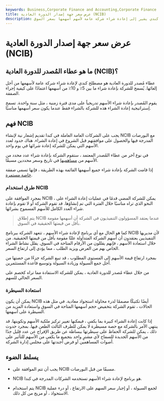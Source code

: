 ```yaml
---
keywords: Business,Corporate Finance and Accounting,Corporate Finance
title: عرض سعر جهة إصدار الدورة العادية (NCIB)
description: عرض المُصدر العادي هو مصطلح كندي يشير إلى إعادة شراء شركة عامة لأسهم أسهمها بسعر السوق.
---
```


# عرض سعر جهة إصدار الدورة العادية (NCIB)
## ما هو عطاء المُصدر للدورة العادية (NCIB)؟

عطاء مُصدر للدورة العادية هو مصطلح كندي لإعادة شراء شركة عامة لأسهمها من أجل إلغائها. يُسمح للشركة بإعادة شراء ما بين 5٪ و 10٪ من أسهمها اعتمادًا على كيفية إجراء الصفقة.

يقوم المُصدر بإعادة شراء الأسهم تدريجياً على مدى فترة زمنية ، مثل سنة واحدة. تسمح إستراتيجية إعادة الشراء هذه للشركة بالشراء فقط عندما يكون سعر أسهمها مناسبًا.

## فهم NCIB

يجب على الشركات العامة العاملة في كندا تقديم إشعار نية لإنشاء NCIB مع البورصات المدرجة فيها والحصول على موافقتهم قبل الشروع في إعادة الشراء. هناك حدود لعدد الأسهم التي يمكن للشركة إعادة شرائها في يوم واحد.

في نوع آخر من عطاء المُصدر المعتمد ، ستقوم الشركة بإعادة شراء عدد محدد من الأسهم من [مساهميها](/shareholder) في تاريخ وسعر محددين مسبقًا.

إذا قامت الشركة بإعادة شراء جميع أسهمها القائمة بهذه الطريقة ، فإنها تسمى صفقة [خاصة مستمرة](/going-private).

### طرق استخدام NCIB

بمجرد الموافقة على NCIB ، يمكن للشركة المضي قدمًا في عمليات إعادة الشراء على النحو الذي تراه مناسبًا خلال الفترة التي تم إنشاؤها. قد تقوم الشركة أو لا تقوم بإعادة شراء العدد الكامل للأسهم المسموح بشرائها.

> يتم إطلاق NCIB عندما يعتقد المسؤولون التنفيذيون في الشركة أن أسهمها مقومة بأقل من قيمتها الحقيقية في السوق.

>

كما هو الحال مع أي برنامج لإعادة شراء الأسهم ، تتعهد الشركة ببرنامج NCIB لأن مديريها التنفيذيين يعتقدون أن أسهم الشركة المتداولة علنًا مقومة بأقل من قيمتها الحقيقية. من خلال استعادة الأسهم ، فإنهم يقللون من الأرقام المتاحة في السوق. يقلل نشاط الشراء الخاص بهم من العرض ويزيد الطلب ، مما يؤدي إلى ارتفاع السعر.

بمجرد ارتفاع قيمة الأسهم إلى المستوى المطلوب ، قد تبيع الشركة جزءًا من حصتها من أجل جمع السيولة وزيادة السيولة وتوسيع قاعدة المستثمرين.

من خلال عطاء مُصدر للدورة العادية ، يمكن للشركة الاستفادة مما تراه كخصم على السعر الحالي للسهم.

### استعادة السيطرة

يمكن أن يكون NCIB أيضًا تكتيكًا مصممًا لدرء محاولة استحواذ معادية. في مثل هذه الحالات ، تقوم الشركة بتخفيض حجم أسهمها المتاحة في السوق واستعادة المزيد من السيطرة على أسهمها.

إذا كانت إعادة الشراء كبيرة بما يكفي ، فيمكنها تغيير تركيز ملكية الأسهم وتكوينها. قد ينتهي الأمر بالشركة مع حصة مسيطرة لا يمكن للطرف الثالث الطعن فيها. بمجرد حدوث ذلك ، يمكن للشركة الحفاظ على سيطرتها ببساطة عن طريق الإفراج عن عدد قليل جدًا من الأسهم الجديدة للسماح لأي مشترٍ واحد بتجميع ما يكفي من الأسهم للتأثير على أصوات المساهمين أو فرض أجندتها على مجلس إدارة الشركة.

## يسلط الضوء

- يجب أن تتم الموافقة على NCIB مسبقًا من قبل البورصات.

- NCIB هو برنامج لإعادة شراء الأسهم تستخدمه الشركات المدرجة في كندا.

- يتم استخدام NCIB لجمع السيولة ، أو إجبار سعر السهم على الارتفاع ، أو درء عملية الاستحواذ ، أو مزيج من كل ذلك.

